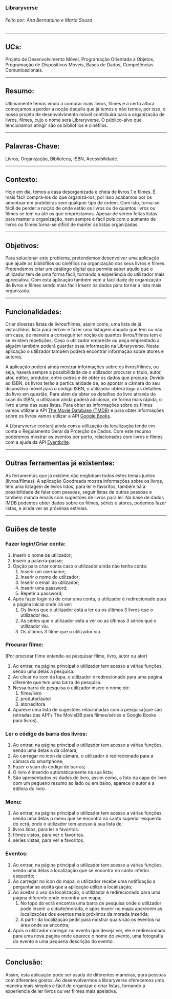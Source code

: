 ### Libraryverse

###### Feito por: Ana Bernardino e Marta Sousa

***


## UCs: 
Projeto de Desenvolvimento Móvel, Programação Orientada a Objetos, Programação de Dispositivos Móveis, Bases de Dados, Competências Comunicacionais.


***


## Resumo: 
Ultimamente temos vindo a comprar mais livros, filmes e a certa altura começamos a perder a noção daquilo que já temos e não temos, por isso, o nosso projeto de desenvolvimento móvel contribuirá para a organização de livros, filmes, cujo o nome será Libraryverse. O público-alvo que tencionamos atingir são os bibliófilos e cinéfilos.


***


## Palavras-Chave: 
Livros, Organização, Biblioteca, ISBN, Acessibilidade.


***


## Contexto: 
Hoje em dia, temos a casa desorganizada e cheia de livros [1](https://rr.sapo.pt/noticia/vida/2021/09/06/venda-de-livros-em-portugal-recupera-e-sobe-141/252153/) e filmes. É mais fácil comprá-los do que organizá-los, por isso acabamos por os amontoar em prateleiras sem qualquer tipo de ordem. Com isto, torna-se fácil de perder a noção de onde estão os livros ou de quantos livros ou filmes se tem ou até os que emprestamos. Apesar de serem feitas listas para manter a organização, nem sempre é fácil pois com o aumento de livros ou filmes torna-se difícil de manter as listas organizadas.


***


## Objetivos: 
Para solucionar este problema, pretendemos desenvolver uma aplicação que ajude os bibliófilos ou cinéfilos na organização dos seus livros e filmes. Pretendemos criar um catálogo digital que permita saber aquilo que o utilizador tem de uma forma fácil, tornando a experiência do utilizador mais apreciativa. Com esta aplicação também vem a facilidade de organização de livros e filmes sendo mais fácil inserir os dados para tornar a lista mais organizada.


***


## Funcionalidades:
Criar diversas listas de livros/filmes, assim como, uma lista de já vistos/lidos, lista para ler/ver e fazer uma listagem daquilo que tem ou não em casa, de maneira a conseguir ter noção de quantos livros/filmes tem e se existem repetições. Caso o utilizador empreste ou peça emprestado a alguém também poderá guardar essa informação na Libraryverse. Nesta aplicação o utilizador também poderá encontrar informação sobre atores e autores.

A aplicação poderá ainda mostrar informações sobre os livros/filmes, ou seja, haverá sempre a possibilidade de o utilizador procurar o título, autor, ator, editor, produtor, entre outros e de obter os dados que procura. Devido ao ISBN, os livros terão a particularidade de, ao apontar a câmara do seu dispositivo móvel para o código ISBN, o utilizador obterá logo os detalhes do livro em questão. Para além de obter os detalhes do livro através do scan do ISBN, o utilizador ainda poderá adicionar, de forma mais rápida, o livro a uma das suas listas. Para obter as informações sobre os filmes vamos utilizar a API [The Movie Database (TMDB)](https://www.themoviedb.org/) e para obter informações sobre os livros vamos utilizar a API [Google Books](https://developers.google.com/books/docs/overview).

A Libraryverse contará ainda com a utilização da localização tendo em conta o Regulamento Geral da Proteção de Dados. Com este recurso poderemos mostrar os eventos por perto, relacionados com livros e filmes com a ajuda da API [Eventbrite](https://www.eventbrite.com/platform/api).

***

## Outras ferramentas já existentes:
As ferramentas que já existem não englobam todos estes temas juntos (livros/filmes). A aplicação Goodreads mostra informações sobre os livros, tem uma listagem de livros lidos, para ler e favoritos, também há a possibilidade de falar com pessoas, seguir listas de outras pessoas e também manda emails com sugestões de livros para ler. Na base de dados IMDB podemos obter dados sobre os filmes, séries e atores, podemos fazer listas, e ainda ver as próximas estreias.

***

## Guiões de teste
### Fazer login/Criar conta:
1. Inserir o nome de utilizador;
2. Inserir a palavra-passe;
3. Opção para criar conta caso o utilizador ainda não tenha conta:
    1. Inserir um username;
    2. Inserir o nome do utilizador;
    3. Inserir o email do utilizador;
    4. Inserir uma password;
    5. Repetir a password;
3. Após fazer login ou de criar uma conta, o utilizador é redirecionado para a página inicial onde irá ver:
      1. Os livros que o utilizador está a ler ou os últimos 3 livros que o utilizador leu.
      2. As séries que o utilizador está a ver ou as últimas 3 séries que o utilizador viu.
      3. Os últimos 3 filme que o utilizador viu.
 
### Procurar filme:
(Por procurar filme entende-se pesquisar filme, livro, autor ou ator)
1. Ao entrar, na página principal o utilizador tem acesso a várias funções, sendo uma delas a pesquisa.
2. Ao clicar no icon da lupa, o utilizador é redirecionado para uma página diferente que tem uma barra de pesquisa.
3. Nessa barra de pesquisa o utilizador insere o nome do:
    1. filme/livro
    2. produtor/autor 
    3. ator/editora 
4. Aparece uma lista de sugestões relacionadas com a pesquisa(que são retiradas das API's The MovieDB para filmes/séries e Google Books para livros). 

### Ler o código de barra dos livros: 
1. Ao entrar, na página principal o utilizador tem acesso a várias funções, sendo uma delas a da câmara;
2. Ao carregar no icon da câmara, o utilizador é redirecionado para a câmara do smartphone;
3. Fazer o scan do código de barras;
4. O livro é inserido automáticamente na sua lista;
5. São apresentados os dados do livro, assim como, a foto da capa do livro com um pequeno resumo ao lado ou em baixo, aparece o autor e a editora do livro.

### Menu:
1.  Ao entrar, na página principal o utilizador tem acesso a várias funções, sendo uma delas o menu que se encontra no canto superior esquerdo do ecrâ, onde o utilizador tem acesso à sua lista de:
  1. livros lidos, para ler e favoritos.
  2. filmes vistos, para ver e favoritos.
  3. séries vistas, para ver e favoritos.

### Eventos:
1. Ao entrar, na página principal o utilizador tem acesso a várias funções, sendo uma delas a localização que se encontra no canto inferior esquerdo;
2. Ao carregar no icon do mapa, o utilizador recebe uma notificação a perguntar se aceita que a aplicação utilize a localização;
3. Ao aceitar o uso da localização, o utilizador é redirecionado para uma página diferente onde encontra um mapa;
   1. No topo do ecrã encontra uma barra de pesquisa onde o utilizador pode inserir a cidade/morada, e após inserir no mapa aparecem as localizações dos eventos mais próximos da morada inserida;
   2. A partir da localização pedir para mostrar quais são os eventos na área onde se encontra;
5. Após o utilizador carregar no evento que deseja ver, ele é redirecionado para uma nova pagina onde aparece o nome do evento, uma fotografia do evento e uma pequena descrição do evento.


***

## Conclusão:
Assim, esta aplicação pode ser usada de diferentes maneiras, para pessoas com diferentes gostos. Ao desenvolvermos a libraryverse oferecemos uma maneira mais simples e fácil de organizar e criar listas, tornando a experiencia de ler livros ou ver filmes mais apelativa. 
